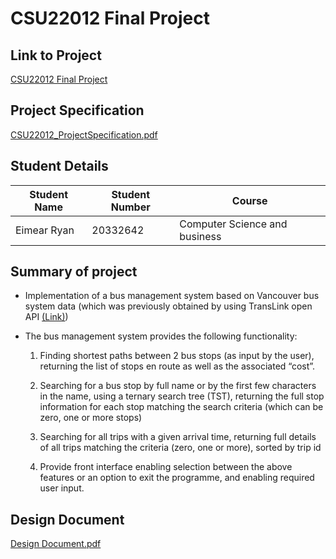 # CSU22012 Final Project

## Link to Project 
[CSU22012 Final Project](https://github.com/eimearryan/CSU22012-Final-Project/tree/main/CSU22012%20Final%20Project)

## Project Specification
[CSU22012_ProjectSpecification.pdf](https://github.com/eimearryan/CSU22012-Final-Project/blob/main/CSU22012_ProjectSpecification.pdf)

## Student Details

| Student Name  | Student Number | Course                        |
| ------------- | -------------  | --------                      |
| Eimear Ryan   | 20332642       | Computer Science and business |


## Summary of project

* Implementation of a bus management system based on Vancouver bus system data (which was previously obtained by using TransLink open API
[(Link)](https://developer.translink.ca/))
* The bus management system provides the following functionality:

    1) Finding shortest paths between 2 bus stops (as input by the user), returning the list of stops
       en route as well as the associated “cost”.

    2) Searching for a bus stop by full name or by the first few characters in the name, using a
       ternary search tree (TST), returning the full stop information for each stop matching the
       search criteria (which can be zero, one or more stops)

    3) Searching for all trips with a given arrival time, returning full details of all trips matching the
       criteria (zero, one or more), sorted by trip id

    4) Provide front interface enabling selection between the above features or an option to exit
       the programme, and enabling required user input.


## Design Document 
[Design Document.pdf](https://github.com/eimearryan/CSU22012-Final-Project/blob/main/Design%20Document.pdf)

